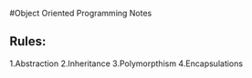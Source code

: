 #Object Oriented Programming Notes
## Rules:
1.Abstraction
2.Inheritance
3.Polymorpthism
4.Encapsulations

